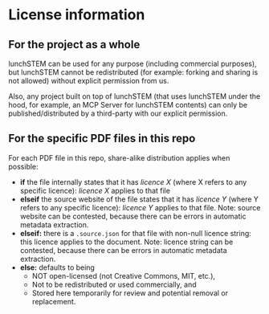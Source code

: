 # License information

## For the project as a whole

lunchSTEM can be used for any purpose (including commercial purposes), but lunchSTEM cannot be redistributed (for example: forking and sharing is not allowed) without explicit permission from us. 

Also, any project built on top of lunchSTEM (that uses lunchSTEM under the hood, for example, an MCP Server for lunchSTEM contents) can only be published/distributed by a third-party with our explicit permission.

## For the specific PDF files in this repo

For each PDF file in this repo, share-alike distribution applies when possible:
- __if__ the file internally states that it has *licence X* (where X refers to any specific licence): *licence X* applies to that file
- __elseif__ the source website of the file states that it has *licence Y* (where Y refers to any specific licence): *licence Y* applies to that file. Note: source website can be contested, because there can be errors in automatic metadata extraction.
- __elseif:__ there is a `.source.json` for that file with non-null licence string: this licence applies to the document. Note: licence string can be contested, because there can be errors in automatic metadata extraction.
- __else:__ defaults to being
    - NOT open-licensed (not Creative Commons, MIT, etc.),
    - Not to be redistributed or used commercially, and
    - Stored here temporarily for review and potential removal or replacement.

